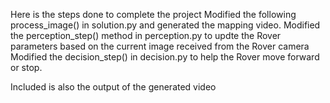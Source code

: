 Here is the steps done to complete the project
Modified the following process_image() in solution.py and generated the mapping video.
Modified the perception_step() method in perception.py to updte the Rover parameters based on the current image received from the Rover camera
Modified the decision_step() in decision.py to help the Rover move forward or stop.

Included is also the output of the generated video 
